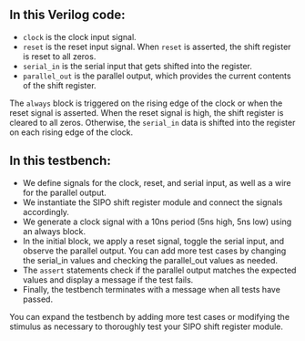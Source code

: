 ## In this Verilog code:

- `clock` is the clock input signal.
- `reset` is the reset input signal. When `reset` is asserted, the shift register is reset to all zeros.
- `serial_in` is the serial input that gets shifted into the register.
- `parallel_out` is the parallel output, which provides the current contents of the shift register.

The `always` block is triggered on the rising edge of the clock or when the reset signal is asserted. When the reset signal is high, the shift register is cleared to all zeros. Otherwise, the `serial_in` data is shifted into the register on each rising edge of the clock.

## In this testbench:

- We define signals for the clock, reset, and serial input, as well as a wire for the parallel output.
- We instantiate the SIPO shift register module and connect the signals accordingly.
- We generate a clock signal with a 10ns period (5ns high, 5ns low) using an always block.
- In the initial block, we apply a reset signal, toggle the serial input, and observe the parallel output. You can add more test cases by changing the serial_in values and checking the parallel_out values as needed.
- The `assert` statements check if the parallel output matches the expected values and display a message if the test fails.
- Finally, the testbench terminates with a message when all tests have passed.

You can expand the testbench by adding more test cases or modifying the stimulus as necessary to thoroughly test your SIPO shift register module.
